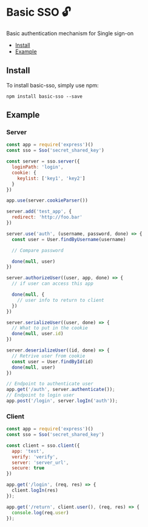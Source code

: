 # Basic SSO :unlock:

Basic authentication mechanism for Single sign-on

* [Install](#install)
* [Example](#example)

<a name="install"></a>
## Install

To install basic-sso, simply use npm:

```
npm install basic-sso --save
```

<a name="example"></a>
## Example

### Server
```javascript
const app = require('express')()
const sso = Sso('secret_shared_key')

const server = sso.server({
  loginPath: 'login',
  cookie: {
    keylist: ['key1', 'key2']
  }
})

app.use(server.cookieParser())

server.add('test_app', {
  redirect: 'http://foo.bar'
})

server.use('auth', (username, password, done) => {
  const user = User.findByUsername(username)

  // Compare password

  done(null, user)
})

server.authorizeUser((user, app, done) => {
  // if user can access this app

  done(null, {
    // user info to return to client
  })
})

server.serializeUser((user, done) => {
  // What to put in the cookie
  done(null, user.id)
})

server.deserializeUser((id, done) => {
  // Retrive user from cookie
  const user = User.findById(id)
  done(null, user)
})

// Endpoint to authenticate user
app.get('/auth', server.authenticate());
// Endpoint to login user
app.post('/login', server.logIn('auth'));
```

### Client
```javascript
const app = require('express')()
const sso = Sso('secret_shared_key')

const client = sso.client({
  app: 'test',
  verify: 'verify',
  server: 'server_url',
  secure: true
})

app.get('/login', (req, res) => {
  client.logIn(res)
});

app.get('/return', client.user(), (req, res) => {
  console.log(req.user)
});
```
